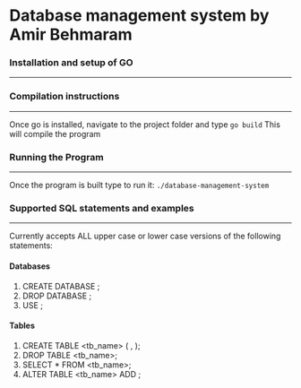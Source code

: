 # Database management system by Amir Behmaram

### Installation and setup of GO
--------------------------------

### Compilation instructions
----------------------------
Once go is installed, navigate to the project folder and type
```go build```
This will compile the program

### Running the Program
-----------------------
Once the program is built type to run it:
 ```./database-management-system```

### Supported SQL statements and examples
-----------------------------------------
Currently accepts ALL upper case or lower case versions of the following statements:

#### Databases
1. CREATE DATABASE <db name>;
2. DROP DATABASE <db name>;
3. USE <db name>;

#### Tables
1. CREATE TABLE <tb_name> (<name> <type>, <name2> <type2>);
2. DROP TABLE <tb_name>;
3. SELECT * FROM <tb_name>;
4. ALTER TABLE <tb_name> ADD <name> <type>;

